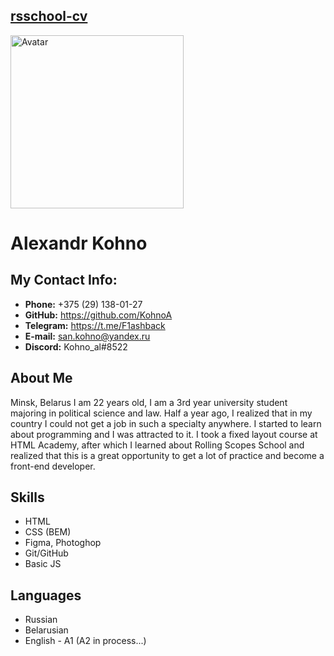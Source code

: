 ## [rsschool-cv](https://github.com/KohnoA/rsschool-cv/tree/gh-pages "Ссылка на репозиторий с резюме")

<img src="https://sun2.beltelecom-by-minsk.userapi.com/s/v1/if2/R67Cc9pS1MNrC7cAw1w_t76gGYkbNstO__MdefcX5OoYtCNkbtk7cmPSZkNWsStoBSH1SOxpr6VWAFWDx8JYU36y.jpg?size=1280x1280&quality=96&type=album" width="277" alt="Avatar">

# **Alexandr Kohno**

## **My Contact Info:**
* **Phone:**  +375 (29) 138-01-27
* **GitHub:** https://github.com/KohnoA
* **Telegram:** https://t.me/F1ashback
* **E-mail:** san.kohno@yandex.ru
* **Discord:** Kohno_al#8522

## About Me
Minsk, Belarus
I am 22 years old, I am a 3rd year university student majoring in political science and law. Half a year ago, I realized that in my country I could not get a job in such a specialty anywhere. I started to learn about programming and I was attracted to it. I took a fixed layout course at HTML Academy, after which I learned about Rolling Scopes School and realized that this is a great opportunity to get a lot of practice and become a front-end developer.

## Skills
* HTML
* CSS (BEM)
* Figma, Photoghop
* Git/GitHub
* Basic JS

## Languages 
* Russian
* Belarusian 
* English - A1 (A2 in process...)